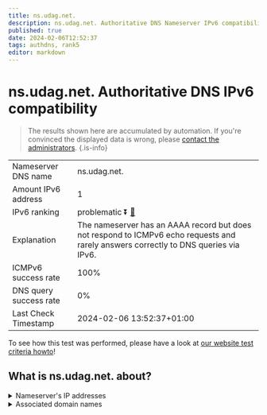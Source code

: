 ```yaml
---
title: ns.udag.net.
description: ns.udag.net. Authoritative DNS Nameserver IPv6 compatibility
published: true
date: 2024-02-06T12:52:37
tags: authdns, rank5
editor: markdown
---
```


# ns.udag.net. Authoritative DNS IPv6 compatibility

> The results shown here are accumulated by automation. If you're convinced the displayed data is wrong, please [contact the administrators](/howto/chat). 
{.is-info}




|   |   |
| - | - |
| Nameserver DNS name | ns.udag.net.
| Amount IPv6 address | 1
| IPv6 ranking | problematic :arrow_double_down: [🔗](/howto/ranking) |
| Explanation | The nameserver has an AAAA record but does not respond to ICMPv6 echo requests and rarely answers correctly to DNS queries via IPv6. |
| ICMPv6 success rate | 100%|
| DNS query success rate | 0% |
| Last Check Timestamp | 2024-02-06 13:52:37+01:00 |

To see how this test was performed, please have a look at [our website test criteria howto](/howto/testcriteria/authdns)!


## What is ns.udag.net. about?




<details>
<summary>Nameserver's IP addresses</summary>

2001:67c:10b8::8

</details>



<details>
<summary>Associated domain names</summary>

www.viforpharma.com

</details>
